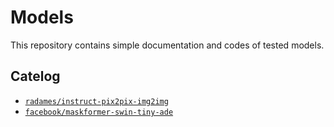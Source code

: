 # Models

This repository contains simple documentation and codes of tested models.

## Catelog
- [`radames/instruct-pix2pix-img2img`](./instruct-pix2pix-img2img.ipynb)
- [`facebook/maskformer-swin-tiny-ade`](maskformer-swin-tiny-ade%20.ipynb)